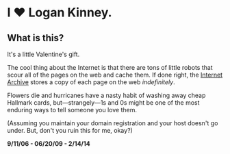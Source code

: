 # I ❤ Logan Kinney.

## What is this?

It's a little Valentine's gift.

The cool thing about the Internet is that there are tons of little robots that scour all of the pages on the web and cache them. If done right, the [Internet Archive][ia] stores a copy of each page on the web *indefinitely*.

[ia]: https://archive.org "The Internet Archive"

Flowers die and hurricanes have a nasty habit of washing away cheap Hallmark cards, but&mdash;strangely&mdash;1s and 0s might be one of the most enduring ways to tell someone you love them.

(Assuming you maintain your domain registration and your host doesn't go under. But, don't you ruin this for me, okay?)

**9/11/06 - 06/20/09 - 2/14/14**